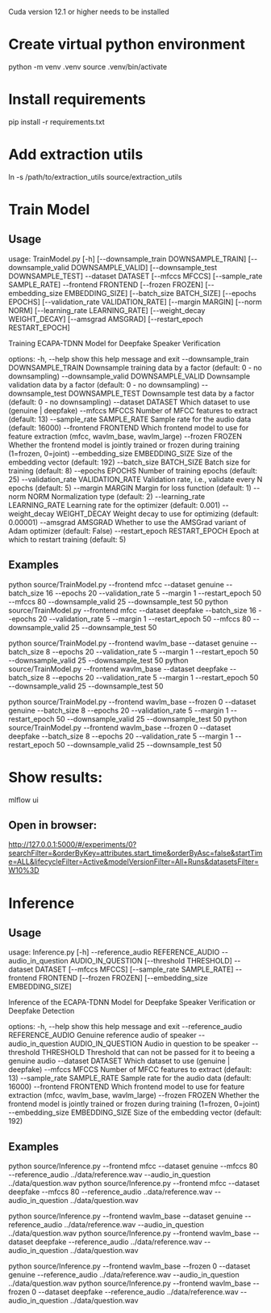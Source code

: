 Cuda version 12.1 or higher needs to be installed

# Create virtual python environment 
python -m venv .venv
source .venv/bin/activate

# Install requirements
pip install -r requirements.txt

# Add extraction utils
ln -s /path/to/extraction_utils source/extraction_utils

# Train Model

## Usage
usage: TrainModel.py [-h] [--downsample_train DOWNSAMPLE_TRAIN] [--downsample_valid DOWNSAMPLE_VALID] [--downsample_test DOWNSAMPLE_TEST]
                     --dataset DATASET [--mfccs MFCCS] [--sample_rate SAMPLE_RATE] --frontend FRONTEND [--frozen FROZEN]
                     [--embedding_size EMBEDDING_SIZE] [--batch_size BATCH_SIZE] [--epochs EPOCHS] [--validation_rate VALIDATION_RATE]
                     [--margin MARGIN] [--norm NORM] [--learning_rate LEARNING_RATE] [--weight_decay WEIGHT_DECAY] [--amsgrad AMSGRAD]
                     [--restart_epoch RESTART_EPOCH]

Training ECAPA-TDNN Model for Deepfake Speaker Verification

options:
  -h, --help            show this help message and exit
  --downsample_train DOWNSAMPLE_TRAIN
                        Downsample training data by a factor (default: 0 - no downsampling)
  --downsample_valid DOWNSAMPLE_VALID
                        Downsample validation data by a factor (default: 0 - no downsampling)
  --downsample_test DOWNSAMPLE_TEST
                        Downsample test data by a factor (default: 0 - no downsampling)
  --dataset DATASET     Which dataset to use (genuine | deepfake)
  --mfccs MFCCS         Number of MFCC features to extract (default: 13)
  --sample_rate SAMPLE_RATE
                        Sample rate for the audio data (default: 16000)
  --frontend FRONTEND   Which frontend model to use for feature extraction (mfcc, wavlm_base, wavlm_large)
  --frozen FROZEN       Whether the frontend model is jointly trained or frozen during training (1=frozen, 0=joint)
  --embedding_size EMBEDDING_SIZE
                        Size of the embedding vector (default: 192)
  --batch_size BATCH_SIZE
                        Batch size for training (default: 8)
  --epochs EPOCHS       Number of training epochs (default: 25)
  --validation_rate VALIDATION_RATE
                        Validation rate, i.e., validate every N epochs (default: 5)
  --margin MARGIN       Margin for loss function (default: 1)
  --norm NORM           Normalization type (default: 2)
  --learning_rate LEARNING_RATE
                        Learning rate for the optimizer (default: 0.001)
  --weight_decay WEIGHT_DECAY
                        Weight decay to use for optimizing (default: 0.00001)
  --amsgrad AMSGRAD     Whether to use the AMSGrad variant of Adam optimizer (default: False)
  --restart_epoch RESTART_EPOCH
                        Epoch at which to restart training (default: 5)


## Examples
python source/TrainModel.py --frontend mfcc --dataset genuine --batch_size 16 --epochs 20 --validation_rate 5 --margin 1 --restart_epoch 50 --mfccs 80 --downsample_valid 25 --downsample_test 50
python source/TrainModel.py --frontend mfcc --dataset deepfake --batch_size 16 --epochs 20 --validation_rate 5 --margin 1 --restart_epoch 50 --mfccs 80 --downsample_valid 25 --downsample_test 50

python source/TrainModel.py --frontend wavlm_base --dataset genuine --batch_size 8 --epochs 20 --validation_rate 5 --margin 1 --restart_epoch 50 --downsample_valid 25 --downsample_test 50
python source/TrainModel.py --frontend wavlm_base --dataset deepfake --batch_size 8 --epochs 20 --validation_rate 5 --margin 1 --restart_epoch 50 --downsample_valid 25 --downsample_test 50

python source/TrainModel.py --frontend wavlm_base --frozen 0 --dataset genuine --batch_size 8 --epochs 20 --validation_rate 5 --margin 1 --restart_epoch 50 --downsample_valid 25 --downsample_test 50
python source/TrainModel.py --frontend wavlm_base --frozen 0 --dataset deepfake --batch_size 8 --epochs 20 --validation_rate 5 --margin 1 --restart_epoch 50 --downsample_valid 25 --downsample_test 50

# Show results:
mlflow ui 

## Open in browser:
http://127.0.0.1:5000/#/experiments/0?searchFilter=&orderByKey=attributes.start_time&orderByAsc=false&startTime=ALL&lifecycleFilter=Active&modelVersionFilter=All+Runs&datasetsFilter=W10%3D

# Inference

## Usage
usage: Inference.py [-h] --reference_audio REFERENCE_AUDIO --audio_in_question AUDIO_IN_QUESTION [--threshold THRESHOLD] --dataset DATASET
                    [--mfccs MFCCS] [--sample_rate SAMPLE_RATE] --frontend FRONTEND [--frozen FROZEN] [--embedding_size EMBEDDING_SIZE]

Inference of the ECAPA-TDNN Model for Deepfake Speaker Verification or Deepfake Detection

options:
  -h, --help            show this help message and exit
  --reference_audio REFERENCE_AUDIO
                        Genuine reference audio of speaker
  --audio_in_question AUDIO_IN_QUESTION
                        Audio in question to be speaker
  --threshold THRESHOLD
                        Threshold that can not be passed for it to beeing a genuine audio
  --dataset DATASET     Which dataset to use (genuine | deepfake)
  --mfccs MFCCS         Number of MFCC features to extract (default: 13)
  --sample_rate SAMPLE_RATE
                        Sample rate for the audio data (default: 16000)
  --frontend FRONTEND   Which frontend model to use for feature extraction (mfcc, wavlm_base, wavlm_large)
  --frozen FROZEN       Whether the frontend model is jointly trained or frozen during training (1=frozen, 0=joint)
  --embedding_size EMBEDDING_SIZE
                        Size of the embedding vector (default: 192)

## Examples
python source/Inference.py --frontend mfcc --dataset genuine --mfccs 80 --reference_audio ../data/reference.wav --audio_in_question ../data/question.wav
python source/Inference.py --frontend mfcc --dataset deepfake --mfccs 80 --reference_audio ..data/reference.wav --audio_in_question ../data/question.wav

python source/Inference.py --frontend wavlm_base --dataset genuine --reference_audio ../data/reference.wav --audio_in_question ../data/question.wav
python source/Inference.py --frontend wavlm_base --dataset deepfake --reference_audio ../data/reference.wav --audio_in_question ../data/question.wav

python source/Inference.py --frontend wavlm_base --frozen 0 --dataset genuine  --reference_audio ../data/reference.wav --audio_in_question ../data/question.wav
python source/Inference.py --frontend wavlm_base --frozen 0 --dataset deepfake --reference_audio ../data/reference.wav --audio_in_question ../data/question.wav